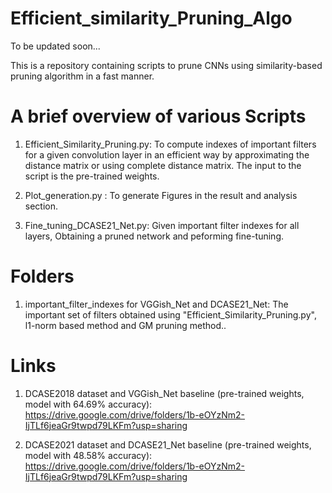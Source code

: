 # Efficient_similarity_Pruning_Algo
To be updated soon...

This is a repository containing scripts to prune CNNs using similarity-based pruning algorithm in a fast manner. 



# A brief overview of various Scripts

1) Efficient_Similarity_Pruning.py: To compute indexes of important filters for a given convolution layer in an efficient way by approximating the distance matrix or using complete distance matrix. The input to the script is the pre-trained weights. 

2) Plot_generation.py :  To generate Figures in the result and analysis section.

3) Fine_tuning_DCASE21_Net.py:  Given important filter indexes for all layers, Obtaining a pruned network and peforming fine-tuning.

# Folders

1) important_filter_indexes for VGGish_Net and DCASE21_Net: The important set of filters obtained using "Efficient_Similarity_Pruning.py", l1-norm based method and GM pruning method..


# Links

1. DCASE2018 dataset and VGGish_Net baseline (pre-trained weights, model with 64.69% accuracy):  https://drive.google.com/drive/folders/1b-eOYzNm2-IjTLf6jeaGr9twpd79LKFm?usp=sharing

2. DCASE2021 dataset and DCASE21_Net baseline (pre-trained weights, model with 48.58% accuracy): https://drive.google.com/drive/folders/1b-eOYzNm2-IjTLf6jeaGr9twpd79LKFm?usp=sharing
